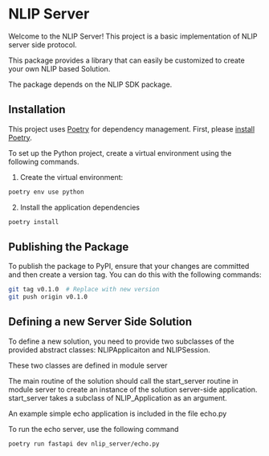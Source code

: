 # NLIP Server  

Welcome to the NLIP Server! This project is a basic implementation of NLIP server side protocol. 

This package provides a library that can easily be customized to 
create your own NLIP based Solution. 

The package depends on the NLIP SDK package. 


## Installation

This project uses [Poetry](https://python-poetry.org/docs/) for dependency management. First, please [install Poetry](https://python-poetry.org/docs/#installation).

To set up the Python project, create a virtual environment using the following commands.

1. Create the virtual environment:
```bash
poetry env use python
```
  
2. Install the application dependencies
```bash
poetry install
```
## Publishing the Package

To publish the package to PyPI, ensure that your changes are committed and then create a version tag. You can do this with the following commands:

```bash
git tag v0.1.0  # Replace with new version
git push origin v0.1.0
```
## Defining a new Server Side Solution 

To define a new solution, you need to provide two subclasses of the provided abstract classes: NLIPApplicaiton and NLIPSession. 

These two classes are defined in module server

The main routine of the solution should call the start_server routine in module server to create an instance of the solution server-side application. start_server takes a subclass of NLIP_Application as an argument. 

An example simple echo application is included in the file echo.py

To run the echo server, use the following command

```bash
poetry run fastapi dev nlip_server/echo.py
```


